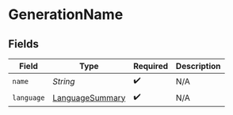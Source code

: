 # GenerationName


## Fields

| Field                                                         | Type                                                          | Required                                                      | Description                                                   |
| ------------------------------------------------------------- | ------------------------------------------------------------- | ------------------------------------------------------------- | ------------------------------------------------------------- |
| `name`                                                        | *String*                                                      | :heavy_check_mark:                                            | N/A                                                           |
| `language`                                                    | [LanguageSummary](../../models/components/LanguageSummary.md) | :heavy_check_mark:                                            | N/A                                                           |